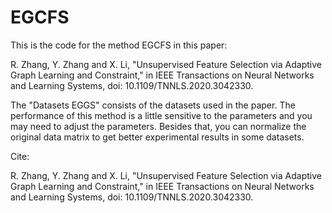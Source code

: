# EGCFS

This is the code for the method EGCFS in this paper:

R. Zhang, Y. Zhang and X. Li, "Unsupervised Feature Selection via Adaptive Graph Learning and Constraint," in IEEE Transactions on Neural Networks and Learning Systems, doi: 10.1109/TNNLS.2020.3042330.

The "Datasets EGGS" consists of the datasets used in the paper.
The performance of this method is a little sensitive to the parameters and you may need to adjust the parameters.
Besides that, you can normalize the original data matrix to get better experimental results in some datasets.

Cite:

R. Zhang, Y. Zhang and X. Li, "Unsupervised Feature Selection via Adaptive Graph Learning and Constraint," in IEEE Transactions on Neural Networks and Learning Systems, doi: 10.1109/TNNLS.2020.3042330.

